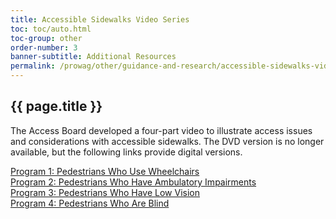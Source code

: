 ```yaml
---
title: Accessible Sidewalks Video Series
toc: toc/auto.html
toc-group: other
order-number: 3
banner-subtitle: Additional Resources
permalink: /prowag/other/guidance-and-research/accessible-sidewalks-video-series
---
```


## {{ page.title }}

The Access Board developed a four-part video to illustrate access issues and considerations with accessible sidewalks. The DVD version is no longer available, but the following links provide digital versions.

[Program 1: Pedestrians Who Use Wheelchairs](https://usa-accessboard.box.com/s/muxcrgqooh16q44aqbiq27da76okuway) \
[Program 2: Pedestrians Who Have Ambulatory Impairments](https://usa-accessboard.box.com/s/9wcdcn1ael6o491by28ze1mcr2v3785q) \
[Program 3: Pedestrians Who Have Low Vision](https://usa-accessboard.box.com/shared/static/5jpnbk0nv1u9ntxl08i3fy0wgq4rgdc1.mp4) \
[Program 4: Pedestrians Who Are Blind](https://usa-accessboard.box.com/s/52fnit2dgbybo6tyaih1ehaas4f1yc68)
